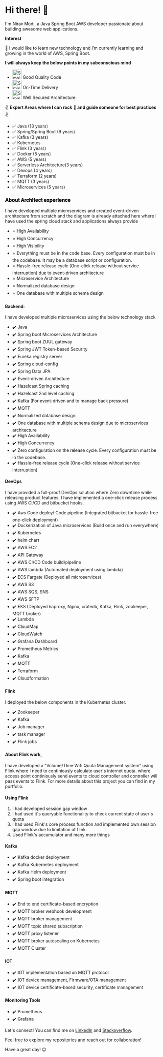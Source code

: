 # Hi there! 👋

I'm Nirav Modi, a Java Spring Boot AWS developer passionate about building awesome web applications.

**Interest**

🌱 I would like to learn new technology and I’m currently learning and growing in the world of AWS, Spring Boot.

**I will always keep the below points in my subconscious mind**

- <img src="https://github.com/nrvmodi/nrvmodi/assets/1851305/6dc7dcac-91dd-4e0a-bc7f-cd96997dbedd" alt="Small Brain Icon" width="30"/> Good Quality Code
- <img src="https://github.com/nrvmodi/nrvmodi/assets/1851305/6dc7dcac-91dd-4e0a-bc7f-cd96997dbedd" alt="Small Brain Icon" width="30"/> On-Time Delivery
- <img src="https://github.com/nrvmodi/nrvmodi/assets/1851305/6dc7dcac-91dd-4e0a-bc7f-cd96997dbedd" alt="Small Brain Icon" width="30"/> Well Secured Architecture


✌ **Expert Areas where I can rock** 🚀 **and guide someone for best practices** ✌

- ✅ Java (13 years)
- ✅ Spring/Spring Boot (9 years)
- ✅ Kafka (3 years)
- ✅ Kubernetes
- ✅ Flink (3 years)
- ✅ Docker (5 years)
- ✅ AWS (5 years)
- ✅ Serverless Architecture(3 years)
- ✅ Devops (4 years)
- ✅ Terraform (2 years)
- ✅ MQTT (3 years)
- ✅ Microservices (5 years)


### 𝐀𝐛𝐨𝐮𝐭 𝐀𝐫𝐜𝐡𝐢𝐭𝐞𝐜𝐭 𝐞𝐱𝐩𝐞𝐫𝐢𝐞𝐧𝐜𝐞
I have developed multiple microservices and created event-driven architecture from scratch and the diagram is already attached here where I have used the spring cloud stack and applications always provide

- ⭐ High Availability
- ⭐ High Concurrency
- ⭐ High Visibility
- ⭐ Everything must be in the code base. Every configuration must be in the codebase. It may be a database script or configuration.
- ⭐ Hassle-free release cycle (One-click release without service interruption) due to event-driven architecture
- ⭐ Microservice Architecture
- ⭐ Normalized database design
- ⭐ One database with multiple schema design

#### Backend:
I have developed multiple microservices using the below technology stack

- ✔️ Java
- ✔️ Spring boot Microservices Architecture
- ✔️ Spring boot ZUUL gateway
- ✔️ Spring JWT Token-based Security
- ✔️ Eureka registry server
- ✔️ Spring cloud-config
- ✔️ Spring Data JPA
- ✔️ Event-driven Architecture
- ✔️ Hazelcast Spring caching
- ✔️ Hazelcast 2nd level caching
- ✔️ Kafka (For event-driven and to manage back pressure)
- ✔️ MQTT
- ✔️ Normalized database design
- ✔️ One database with multiple schema design due to microservices architecture
- ✔️ High Availability
- ✔️ High Concurrency
- ✔️ Zero configuration on the release cycle. Every configuration must be in the codebase.
- ✔️ Hassle-free release cycle (One-click release without service interruption)

#### DevOps
I have provided a full-proof DevOps solution where Zero downtime while releasing product features. I have implemented a one-click release process using AWS CI/CD and bitbucket hooks.

- ✔️ Aws Code deploy/ Code pipeline (Integrated bitbucket for hassle-free one-click deployment)
- ✔️ Dockerization of Java microservices (Build once and run everywhere)
- ✔️ Kubernetes
- ✔️ helm chart
- ✔️ AWS EC2
- ✔️ API Gateway
- ✔️ AWS CI/CD Code build/pipeline
- ✔️ AWS lambda (Automated deployment using lambda)
- ✔️ ECS Fargate (Deployed all microservices)
- ✔️ AWS S3
- ✔️ AWS SQS, SNS
- ✔️ AWS SFTP
- ✔️ EKS (Deployed haproxy, Nginx, cratedb, Kafka, Flink, zookeeper, MQTT broker)
- ✔️ Lambda
- ✔️ CloudMap
- ✔️ CloudWatch
- ✔️ Grafana Dashboard
- ✔️ Prometheus Metrics
- ✔️ Kafka
- ✔️ MQTT
- ✔️ Terraform
- ✔️ Cloudformation

#### Flink
I deployed the below components in the Kubernetes cluster.

- ✔️ Zookeeper
- ✔️ Kafka
- ✔️ Job manager
- ✔️ task manager
- ✔️ Flink jobs

#### About Flink work,
I have developed a "Volume/TIme Wifi Quota Management system" using Flink where I need to continiously calculate user's internet quota. where access point continiously send events to cloud controller and controller will pass events to Flink. For more details about this project you can find in my portfolio.

#### Using Flink
1. I had developed session gap window
2. I had used it's queryable functionality to check current state of user's quota
3. I had used Flink's core process function and implemented own session gap window due to limitation of flink.
4. Used Flink's accumulator and many more things


#### Kafka
- ✔️ Kafka docker deployment 
- ✔️ Kafka Kubernetes deployment
- ✔️ Kafka Helm deployment
- ✔️ Spring boot integration

#### MQTT
- ✔️ End to end certificate-based encryption
- ✔️ MQTT broker webhook development
- ✔️ MQTT broker management
- ✔️ MQTT topic shared subscription
- ✔️ MQTT proxy listener
- ✔️ MQTT broker autoscaling on Kubernetes
- ✔️ MQTT Cluster


#### IOT
- ✔️ IOT implementation based on MQTT protocol
- ✔️ IOT device management, Firmware/OTA management
- ✔️ IOT device certificate-based security, certificate management

#### Monitoring Tools
- ✔️ Prometheus 
- ✔️ Grafana

Let's connect! You can find me on [LinkedIn](https://www.linkedin.com/in/nrvmodi) and [Stackoverflow](https://stackoverflow.com/users/1294870/nirav-modi).

Feel free to explore my repositories and reach out for collaboration!

Have a great day! 😊
